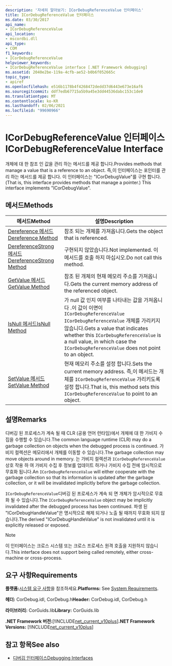 ```yaml
---
description: '자세히 알아보기: ICorDebugReferenceValue 인터페이스'
title: ICorDebugReferenceValue 인터페이스
ms.date: 03/30/2017
api_name:
- ICorDebugReferenceValue
api_location:
- mscordbi.dll
api_type:
- COM
f1_keywords:
- ICorDebugReferenceValue
helpviewer_keywords:
- ICorDebugReferenceValue interface [.NET Framework debugging]
ms.assetid: 2040e2be-119a-4cfb-ae52-b0b6f052665c
topic_type:
- apiref
ms.openlocfilehash: e516b1178b4f4268472dedd37d6443e673e16af6
ms.sourcegitcommit: ddf7edb67715a5b9a45e3dd44536dabc153c1de0
ms.translationtype: MT
ms.contentlocale: ko-KR
ms.lasthandoff: 02/06/2021
ms.locfileid: "99690966"
---
```

# <a name="icordebugreferencevalue-interface"></a><span data-ttu-id="14e81-103">ICorDebugReferenceValue 인터페이스</span><span class="sxs-lookup"><span data-stu-id="14e81-103">ICorDebugReferenceValue Interface</span></span>

<span data-ttu-id="14e81-104">개체에 대 한 참조 인 값을 관리 하는 메서드를 제공 합니다.</span><span class="sxs-lookup"><span data-stu-id="14e81-104">Provides methods that manage a value that is a reference to an object.</span></span> <span data-ttu-id="14e81-105">즉,이 인터페이스는 포인터를 관리 하는 메서드를 제공 합니다. 이 인터페이스는 "ICorDebugValue"를 구현 합니다.</span><span class="sxs-lookup"><span data-stu-id="14e81-105">(That is, this interface provides methods that manage a pointer.) This interface implements "ICorDebugValue".</span></span>  
  
## <a name="methods"></a><span data-ttu-id="14e81-106">메서드</span><span class="sxs-lookup"><span data-stu-id="14e81-106">Methods</span></span>  
  
|<span data-ttu-id="14e81-107">메서드</span><span class="sxs-lookup"><span data-stu-id="14e81-107">Method</span></span>|<span data-ttu-id="14e81-108">설명</span><span class="sxs-lookup"><span data-stu-id="14e81-108">Description</span></span>|  
|------------|-----------------|  
|[<span data-ttu-id="14e81-109">Dereference 메서드</span><span class="sxs-lookup"><span data-stu-id="14e81-109">Dereference Method</span></span>](icordebugreferencevalue-dereference-method.md)|<span data-ttu-id="14e81-110">참조 되는 개체를 가져옵니다.</span><span class="sxs-lookup"><span data-stu-id="14e81-110">Gets the object that is referenced.</span></span>|  
|[<span data-ttu-id="14e81-111">DereferenceStrong 메서드</span><span class="sxs-lookup"><span data-stu-id="14e81-111">DereferenceStrong Method</span></span>](icordebugreferencevalue-dereferencestrong-method.md)|<span data-ttu-id="14e81-112">구현되지 않았습니다.</span><span class="sxs-lookup"><span data-stu-id="14e81-112">Not implemented.</span></span> <span data-ttu-id="14e81-113">이 메서드를 호출 하지 마십시오.</span><span class="sxs-lookup"><span data-stu-id="14e81-113">Do not call this method.</span></span>|  
|[<span data-ttu-id="14e81-114">GetValue 메서드</span><span class="sxs-lookup"><span data-stu-id="14e81-114">GetValue Method</span></span>](icordebugreferencevalue-getvalue-method.md)|<span data-ttu-id="14e81-115">참조 된 개체의 현재 메모리 주소를 가져옵니다.</span><span class="sxs-lookup"><span data-stu-id="14e81-115">Gets the current memory address of the referenced object.</span></span>|  
|[<span data-ttu-id="14e81-116">IsNull 메서드</span><span class="sxs-lookup"><span data-stu-id="14e81-116">IsNull Method</span></span>](icordebugreferencevalue-isnull-method.md)|<span data-ttu-id="14e81-117">가 null 값 인지 여부를 나타내는 값을 가져옵니다 .이 값이 이면이 `ICorDebugReferenceValue` `ICorDebugReferenceValue` 개체를 가리키지 않습니다.</span><span class="sxs-lookup"><span data-stu-id="14e81-117">Gets a value that indicates whether this `ICorDebugReferenceValue` is a null value, in which case the `ICorDebugReferenceValue` does not point to an object.</span></span>|  
|[<span data-ttu-id="14e81-118">SetValue 메서드</span><span class="sxs-lookup"><span data-stu-id="14e81-118">SetValue Method</span></span>](icordebugreferencevalue-setvalue-method.md)|<span data-ttu-id="14e81-119">현재 메모리 주소를 설정 합니다.</span><span class="sxs-lookup"><span data-stu-id="14e81-119">Sets the current memory address.</span></span> <span data-ttu-id="14e81-120">즉,이 메서드는 개체를 `ICorDebugReferenceValue` 가리키도록 설정 합니다.</span><span class="sxs-lookup"><span data-stu-id="14e81-120">That is, this method sets this `ICorDebugReferenceValue` to point to an object.</span></span>|  
  
## <a name="remarks"></a><span data-ttu-id="14e81-121">설명</span><span class="sxs-lookup"><span data-stu-id="14e81-121">Remarks</span></span>  

 <span data-ttu-id="14e81-122">디버깅 된 프로세스가 계속 될 때 CLR (공용 언어 런타임)에서 개체에 대 한 가비지 수집을 수행할 수 있습니다.</span><span class="sxs-lookup"><span data-stu-id="14e81-122">The common language runtime (CLR) may do a garbage collection on objects when the debugged process is continued.</span></span> <span data-ttu-id="14e81-123">가비지 컬렉션은 메모리에서 개체를 이동할 수 있습니다.</span><span class="sxs-lookup"><span data-stu-id="14e81-123">The garbage collection may move objects around in memory.</span></span> <span data-ttu-id="14e81-124">는 가비지 컬렉션과 `ICorDebugReferenceValue` 상호 작용 하 여 가비지 수집 후 정보를 업데이트 하거나 가비지 수집 전에 암시적으로 무효화 됩니다.</span><span class="sxs-lookup"><span data-stu-id="14e81-124">An `ICorDebugReferenceValue` will either cooperate with the garbage collection so that its information is updated after the garbage collection, or it will be invalidated implicitly before the garbage collection.</span></span>  
  
 <span data-ttu-id="14e81-125">`ICorDebugReferenceValue`디버깅 된 프로세스가 계속 되 면 개체가 암시적으로 무효화 될 수 있습니다.</span><span class="sxs-lookup"><span data-stu-id="14e81-125">The `ICorDebugReferenceValue` object may be implicitly invalidated after the debugged process has been continued.</span></span> <span data-ttu-id="14e81-126">파생 된 "ICorDebugHandleValue"은 명시적으로 해제 되거나 노출 될 때까지 무효화 되지 않습니다.</span><span class="sxs-lookup"><span data-stu-id="14e81-126">The derived "ICorDebugHandleValue" is not invalidated until it is explicitly released or exposed.</span></span>  
  
> [!NOTE]
> <span data-ttu-id="14e81-127">이 인터페이스는 크로스 시스템 또는 크로스 프로세스 원격 호출을 지원하지 않습니다.</span><span class="sxs-lookup"><span data-stu-id="14e81-127">This interface does not support being called remotely, either cross-machine or cross-process.</span></span>  
  
## <a name="requirements"></a><span data-ttu-id="14e81-128">요구 사항</span><span class="sxs-lookup"><span data-stu-id="14e81-128">Requirements</span></span>  

 <span data-ttu-id="14e81-129">**플랫폼:**[시스템 요구 사항](../../get-started/system-requirements.md)을 참조하세요.</span><span class="sxs-lookup"><span data-stu-id="14e81-129">**Platforms:** See [System Requirements](../../get-started/system-requirements.md).</span></span>  
  
 <span data-ttu-id="14e81-130">**헤더:** CorDebug.idl, CorDebug.h</span><span class="sxs-lookup"><span data-stu-id="14e81-130">**Header:** CorDebug.idl, CorDebug.h</span></span>  
  
 <span data-ttu-id="14e81-131">**라이브러리:** CorGuids.lib</span><span class="sxs-lookup"><span data-stu-id="14e81-131">**Library:** CorGuids.lib</span></span>  
  
 <span data-ttu-id="14e81-132">**.NET Framework 버전:**[!INCLUDE[net_current_v10plus](../../../../includes/net-current-v10plus-md.md)]</span><span class="sxs-lookup"><span data-stu-id="14e81-132">**.NET Framework Versions:** [!INCLUDE[net_current_v10plus](../../../../includes/net-current-v10plus-md.md)]</span></span>  
  
## <a name="see-also"></a><span data-ttu-id="14e81-133">참고 항목</span><span class="sxs-lookup"><span data-stu-id="14e81-133">See also</span></span>

- [<span data-ttu-id="14e81-134">디버깅 인터페이스</span><span class="sxs-lookup"><span data-stu-id="14e81-134">Debugging Interfaces</span></span>](debugging-interfaces.md)
